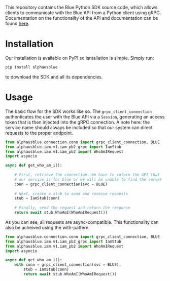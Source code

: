 This repository contains the Blue Python SDK source code, which allows clients to communicate with the Blue API from a Python client using gRPC. Documentation on the functionality of the API and documentation can be found [here](https://alphauslabs.github.io/blueapi/).

# Installation
Our installation is available on PyPI so isntallation is simple. Simply run:
```sh
pip install alphausblue
```
to download the SDK and all its dependencies.

# Usage
The basic flow for the SDK works like so. The `grpc_client_connection` authenticates the user with the Blue API via a `Session`, generating an access token that is then injected into the gRPC connection. A note here: the service name should always be included so that our system can direct requests to the proper endpoint.

```python
from alphausblue.connection.conn import grpc_client_connection, BLUE
from alphausblue.iam.v1.iam_pb2_grpc import IamStub
from alphausblue.iam.v1.iam_pb2 import WhoAmIRequest
import asyncio

async def get_who_am_i():
    
    # First, retrieve the connection. We have to inform the API that
    # our service is for blue or we will be unable to find the server
    conn = grpc_client_connection(svc = BLUE)
    
    # Next, create a stub to send and receive requests
    stub = IamStub(conn)
    
    # Finally, send the request and return the response
    return await stub.WhoAmI(WhoAmIRequest())
```

As you can see, all requests are async-compatible. This functionality can also be acheived using the with-pattern:

```python
from alphausblue.connection.conn import grpc_client_connection, BLUE
from alphausblue.iam.v1.iam_pb2_grpc import IamStub
from alphausblue.iam.v1.iam_pb2 import WhoAmIRequest
import asyncio

async def get_who_am_i():
    with conn = grpc_client_connection(svc = BLUE):
        stub = IamStub(conn)
        return await stub.WhoAmI(WhoAmIRequest())
```
